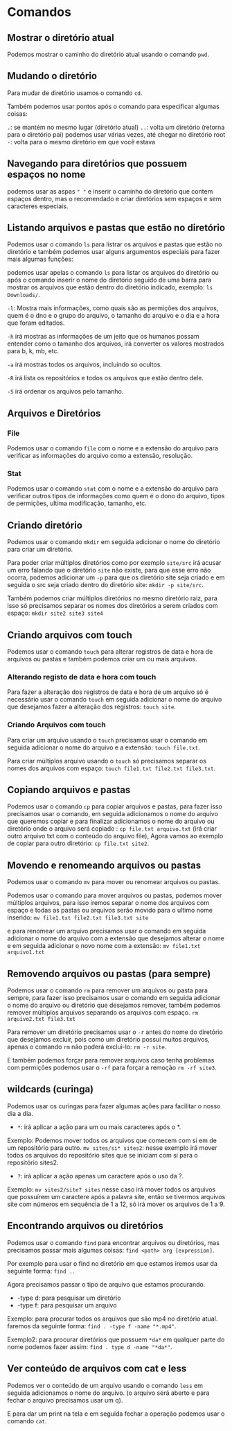 # Comandos

## Mostrar o diretório atual

Podemos mostrar o caminho do diretório atual usando o comando `pwd`.

## Mudando o diretório

Para mudar de diretório usamos o comando `cd`.

Também podemos usar pontos após o comando para especificar algumas coisas:

`.`: se mantém no mesmo lugar (diretório atual)
`..`: volta um diretório (retorna para o diretório pai) podemos usar várias vezes, até chegar no diretório root
`-`: volta para o mesmo diretório em que você estava

## Navegando para diretórios que possuem espaços no nome

podemos usar as aspas `" "` e inserir o caminho do diretório que contem espaços dentro, mas o recomendado e criar diretórios sem espaços e sem caracteres especiais.

## Listando arquivos e pastas que estão no diretório

Podemos usar o comando `ls` para listrar os arquivos e pastas que estão no diretório e também podemos usar alguns argumentos especiais para fazer mais algumas funções:

podemos usar apelas o comando `ls` para listar os arquivos do diretório ou após o comando inserir o nome do diretório seguido de uma barra para mostrar os arquivos que estão dentro do diretório indicado, exemplo: `ls Downloads/`.

`-l`: Mostra mais informações, como quais são as permições dos arquivos, quem é o dno e o grupo do arquivo, o tamanho do arquivo e o dia e a hora que foram editados.

`-h`  irá mostras as informações de um jeito que os humanos possam entender como o tamanho dos arquivos, irá converter os valores mostrados para b, k, mb, etc.

`-a` irá mostras todos os arquivos, incluindo so ocultos.

`-R` irá lista os repositórios e todos os arquivos que estão dentro dele.

`-S` irá ordenar os arquivos pelo tamanho.

## Arquivos e Diretórios

### File

Podemos usar o comando `file` com o nome e a extensão do arquivo para verificar as informações do arquivo como a extensão, resolução.

### Stat

Podemos usar o comando `stat` com o nome e a extensão do arquivo para verificar outros tipos de informações como quem é o dono do arquivo, tipos de permições, ultima modificação, tamanho, etc.

## Criando diretório

Podemos usar o comando `mkdir` em seguida adicionar o nome do diretório para criar um diretório.

Para poder criar múltiplos diretórios como por exemplo `site/src` irá acusar um erro falando que o diretório `site` não existe, para que esse erro não ocorra, podemos adicionar um `-p` para que os diretório site seja criado e em seguida o src seja criado dentro do diretório site:  `mkdir -p site/src`.

Também podemos criar múltiplos diretórios no mesmo diretório raiz, para isso só precisamos separar os nomes dos diretórios a serem criados com espaço: `mkdir site2 site3 site4`

## Criando arquivos com touch

Podemos usar o comando `touch` para alterar registros de data e hora de arquivos ou pastas e também podemos criar um ou mais arquivos.

### Alterando registo de data e hora com touch

Para fazer a alteração dos registros de data e hora de um arquivo só é necessário usar o comando `touch` em seguida adicionar o nome do arquivo que desejamos fazer a alteração dos registros: `touch site`.

### Criando Arquivos com touch

Para criar um arquivo usando o `touch` precisamos usar o comando em seguida adicionar o nome do arquivo e a extensão: `touch file.txt`.

Para criar múltiplos arquivo usando o `touch` só precisamos separar os nomes dos arquivos com espaço: `touch file1.txt file2.txt file3.txt`.

## Copiando arquivos e pastas

Podemos usar o comando `cp` para copiar arquivos e pastas, para fazer isso precisamos usar o comando, em seguida adicionamos o nome do arquivo que queremos copiar e para finalizar adicionamos o nome do arquivo ou diretório onde o arquivo será copiado : `cp file.txt arquivo.txt` (irá criar outro arquivo txt com o conteúdo do arquivo file), Agora vamos ao exemplo de copiar para outro diretório: `cp file.txt site2`.

## Movendo e renomeando arquivos ou pastas

Podemos usar o comando `mv` para mover ou renomear arquivos ou pastas.

Podemos usar o comando para mover arquivos ou pastas, podemos mover múltiplos arquivos, para isso iremos separar o nome dos arquivos com espaço e todas as pastas ou arquivos serão movido para o ultimo nome inserido: `mv file1.txt file2.txt file3.txt site`

e para renomear um arquivo precisamos usar o comando em seguida adicionar o nome do arquivo com a extensão que desejamos alterar o nome e em seguida adicionar o novo nome com a extensão: `mv file1.txt arquivo1.txt`

## Removendo arquivos ou pastas (para sempre)

Podemos usar o comando `rm` para remover um arquivos ou pasta para sempre, para fazer isso precisamos usar o comando em seguida adicionar o nome do arquivo ou diretório que desejamos remover, também podemos remover múltiplos arquivos separando os arquivos com espaço. `rm arquivo2.txt file3.txt`

Para remover um diretório precisamos usar o `-r` antes do nome do diretório que desejamos excluir, pois como um diretório possui muitos arquivos, apenas o comando `rm` não poderá exclui-lo: `rm -r site`.

E também podemos forçar para remover arquivos caso tenha problemas com permições podemos usar o `-rf` para forçar a remoção `rm -rf site3`.

## wildcards (curinga)

Podemos usar os curingas para fazer algumas ações para facilitar o nosso dia a dia.

* `*`: irá aplicar a ação para um ou mais caracteres após o *.

Exemplo: Podemos mover todos os arquivos que comecem com si em de um repositório para outro.
`mv sites/si* sites2`: nesse exemplo irá mover todos os arquivos do repositório sites que se iniciam com si para o repositório sites2.

* `?`: irá aplicar a ação apenas um caractere após o uso da ?.

Exemplo: `mv sites2/site? sites` nesse caso irá mover todos os arquivos que possuírem um caractere após a palavra site, então se tivermos arquivos site com números em sequência de 1 a 12, só irá mover os arquivos de 1 a 9.

## Encontrando arquivos ou diretórios

Podemos usar o comando `find` para encontrar arquivos ou diretórios, mas precisamos passar mais algumas coisas: `find <path> arg [expression]`.

Por exemplo para usar o find no diretório em que estamos iremos usar da seguinte forma: `find .`.

Agora precisamos passar o tipo de arquivo que estamos procurando.

* -type d: para pesquisar um diretório
* -type f: para pesquisar um arquivo

Exemplo: para procurar todos os arquivos que são mp4 no diretório atual. faremos  da seguinte forma: `find . -type f -name "*.mp4"`.

Exemplo2: para procurar diretórios que possuem `*da*` em qualquer parte do nome podemos fazer assim: `find . type d -name "*da*"`.

## Ver conteúdo de arquivos com cat e less

Podemos ver o conteúdo de um arquivo usando o comando `less` em seguida adicionamos o nome do arquivo. (o arquivo será aberto e para fechar o arquivo precisamos usar um q).

E para dar um print na tela e em seguida fechar a operação podemos usar o comando `cat`.